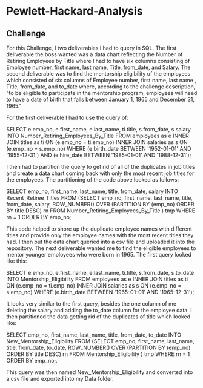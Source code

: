 # Pewlett-Hackard-Analysis
## Challenge
For this Challenge, I two deliverables I had to query in SQL. The first deliverable the boss wanted was a data chart reflecting the Number of Retiring Employees by Title where I had to have six columns consisting of Employee number, first name, last name, Title, from_date, and Salary. The second deliverable was to find the mentorship eligibility of the employees which consisted of six columns of Employee number, first name, last name , Title, from_date, and to_date where, according to the challenge description, "to be eligible to participate in the mentorship program, employees will need to have a date of birth that falls between January 1, 1965 and December 31, 1965."

For the first deliverable I had to use the query of:

SELECT e.emp_no,
e.first_name,
e.last_name,
ti.title,
s.from_date,
s.salary
INTO Number_Retiring_Employees_By_Title
FROM employees as e
INNER JOIN titles as ti
ON (e.emp_no = ti.emp_no)
INNER JOIN salaries as s
ON (e.emp_no = s.emp_no)
WHERE (e.birth_date BETWEEN '1952-01-01' AND '1955-12-31')
AND (e.hire_date BETWEEN '1985-01-01' AND '1988-12-31');

I then had to partition the query to get rid of all of the duplicates in job titles and create a data chart coming back with only the most recent job titles for the employees. The partitioning of the code above looked as follows: 

SELECT emp_no,
first_name,
last_name,
title,
from_date,
salary
INTO Recent_Retiree_Titles
FROM
 (SELECT emp_no,
first_name,
last_name,
title,
from_date,
salary, ROW_NUMBER() OVER
 (PARTITION BY (emp_no)
 ORDER BY title DESC) rn
 FROM Number_Retiring_Employees_By_Title
 ) tmp WHERE rn = 1
ORDER BY emp_no;.

This code helped to shore up the duplicate employee names with different titles and provide only the employee names with the most recent titles they had. I then put the data chart queried into a csv file and uploaded it into the repository.
The next deliverable wanted me to find the eligible employees to mentor younger employees who were born in 1965. The first query looked like this: 

SELECT e.emp_no,
e.first_name,
e.last_name,
ti.title,
s.from_date,
s.to_date
INTO Mentorship_Eligibility
FROM employees as e
INNER JOIN titles as ti
ON (e.emp_no = ti.emp_no)
INNER JOIN salaries as s
ON (e.emp_no = s.emp_no)
WHERE (e.birth_date BETWEEN '1965-01-01' AND '1965-12-31');.

It looks very similar to the first query, besides the one column of me deleting the salary and adding the to_date column for the employee data. I then partitioned the data getting rid of the duplicates of title which looked like:

SELECT emp_no,
first_name,
last_name,
title,
from_date,
to_date
INTO New_Mentorship_Eligibility
FROM
 (SELECT emp_no,
first_name,
last_name,
title,
from_date,
to_date, ROW_NUMBER() OVER
 (PARTITION BY (emp_no)
 ORDER BY title DESC) rn
 FROM Mentorship_Eligibility
 ) tmp WHERE rn = 1
ORDER BY emp_no;.

This query was then named New_Mentorship_Eligibility and converted into a csv file and exported into my Data folder.
